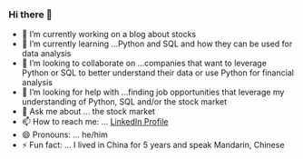 ### Hi there 👋


- 🔭 I’m currently working on a blog about stocks
- 🌱 I’m currently learning ...Python and SQL and how they can be used for data analysis
- 👯 I’m looking to collaborate on ...companies that want to leverage Python or SQL to better understand their data or use Python for financial analysis
- 🤔 I’m looking for help with ...finding job opportunities that leverage my understanding of Python, SQL and/or the stock market
- 💬 Ask me about ... the stock market
- 📫 How to reach me: ... [LinkedIn Profile](https://www.linkedin.com/in/davidtstill/)
- 😄 Pronouns: ... he/him
- ⚡ Fun fact: ... I lived in China for 5 years and speak Mandarin, Chinese

